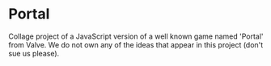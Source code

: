 # Portal
Collage project of a JavaScript version of a well known game named 'Portal' from Valve. We do not own any of the ideas that appear in this project (don't sue us please).
